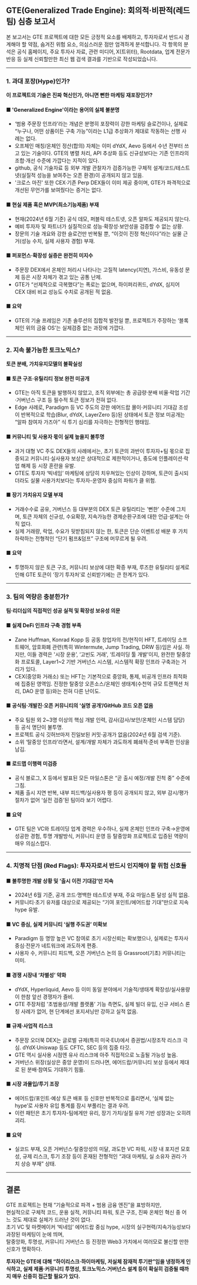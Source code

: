 ## GTE(Generalized Trade Engine): 회의적·비판적(레드팀) 심층 보고서

본 보고서는 GTE 프로젝트에 대한 모든 긍정적 요소를 배제하고, 투자자로서 반드시 경계해야 할 약점, 숨겨진 위험 요소, 의심스러운 점만 엄격하게 분석합니다. 각 항목의 분석은 공식 홈페이지, 주요 투자사 자료, 관련 미디어, X(트위터), Rootdata, 업계 전문가 반응 등 실제 신뢰할만한 최신 웹 검색 결과를 기반으로 작성되었습니다.

---

### 1. 과대 포장(Hype)인가?  
**이 프로젝트의 기술은 진짜 혁신인가, 아니면 뻔한 마케팅 재포장인가?**

#### ■ 'Generalized Engine'이라는 용어의 실체 불분명  
- ‘범용 주문장 인프라’라는 개념은 분명히 포장력이 강한 마케팅 슬로건이나, 실제로 “누구나, 어떤 상품이든 구축 가능”이라는 L1급 추상화가 제대로 작동하는 선행 사례는 없다.  
- 오프체인 매칭/온체인 정산(합의) 자체는 이미 dYdX, Aevo 등에서 수년 전부터 쓰고 있는 기술이다. GTE의 병렬 처리, API 추상화 등도 신규성보다는 기존 인프라의 조합·개선 수준에 가깝다는 지적이 있다.  
- github, 공식 기술자료 등 외부 개발 관찰자가 검증가능한 구체적 설계/코드/테스트넷(실질적 성능을 보여주는 오픈 환경)이 공개되지 않고 있음.  
- '크로스 마진' 또한 CEX·기존 Perp DEX들이 이미 제공 중이며, GTE가 파격적으로 개선된 무언가를 보여줬다는 증거는 없다.

#### ■ 현실 제품 혹은 MVP(최소기능제품) 부재  
- 현재(2024년 6월 기준) 공식 데모, 퍼블릭 테스트넷, 오픈 알파도 제공되지 않는다.  
- 예비 투자자 및 파트너가 실질적으로 성능·확장성·보안성을 검증할 수 없는 상황.
- 장문의 기술 개요와 강한 슬로건만 반복될 뿐, “이것이 진정 혁신이다”라는 실물 근거(성능 수치, 실제 사용자 경험) 부재.

#### ■ 퍼포먼스·확장성 실증은 완전히 미지수  
- 주문장 DEX에서 온체인 처리시 나타나는 고질적 latency(지연), 가스비, 유동성 문제 등은 시장 자체가 겪고 있는 공통 난제.  
- GTE가 “선제적으로 극복했다”는 폭로는 없으며, 하이퍼리퀴드, dYdX, 심지어 CEX 대비 비교 성능도 수치로 공개된 적 없음.

#### ■ 요약  
- GTE의 기술 프레임은 기존 솔루션의 집합적 발전일 뿐, 프로젝트가 주장하는 ‘블록체인 위의 금융 OS’는 실제검증 없는 과장에 가깝다.

---

### 2. 지속 불가능한 토크노믹스?  
**토큰 분배, 가치유지모델의 불확실성**

#### ■ 토큰 구조·유틸리티 정보 완전 미공개  
- GTE는 아직 토큰을 발행하지 않았고, 조직 외부에는 총 공급량·분배 비율·락업 기간·거버넌스 구조 등 필수적 토큰 정보가 전혀 없다.  
- Edge 사례로, Paradigm 등 VC 주도의 강한 에어드랍 몰이·커뮤니티 기대감 조성이 반복적으로 학습(Blur, dYdX, LayerZero 등)된 상태에서 토큰 정보 미공개는 “알파 참여자 가즈아” 식 투기 심리를 자극하는 전형적인 행태임.

#### ■ 커뮤니티 및 사용자 몫이 실제 높을지 불투명  
- 과거 대형 VC 주도 DEX들의 사례에서는, 초기 토큰의 과반이 투자자+팀 몫으로 집중되고 커뮤니티·실사용자 보상은 상대적으로 제한적이거나, 중도에 인플레이션·락업 해제 등 시장 혼란을 유발.
- GTE도 투자자 ‘빅네임’ 마케팅에 상당히 치우쳐있는 인상이 강하며, 토큰이 출시되더라도 실물 사용가치보다는 투자자-운영자 중심의 파워가 클 위험.

#### ■ 장기 가치유지 모델 부재  
- 거래수수료 공유, 거버넌스 등 대부분의 DEX 토큰 유틸리티는 '뻔한' 수준에 그치며, 토큰 자체의 신규성, 수요확장, 지속가능한 경제순환구조에 대한 언급·설계는 아직 없다.
- 실제 거래량, 락업, 수요가 뒷받침되지 않는 한, 토큰은 단순 이벤트성 배분 후 가치 하락하는 전형적인 “단기 펌프&덤프” 구조에 머무르게 될 우려.

#### ■ 요약  
- 투명하지 않은 토큰 구조, 커뮤니티 보상에 대한 확증 부재, 루즈한 유틸리티 설계로 인해 GTE 토큰이 ‘장기 투자처’로 신뢰받기에는 큰 한계가 있다.

---

### 3. 팀의 역량은 충분한가?  
**팀·리더십의 직접적인 성공 실적 및 확장성 보유성 의문**

#### ■ 실제 DeFi 인프라 구축 경험 부족  
- Zane Huffman, Konrad Kopp 등 공동 창업자의 전/현직이 HFT, 트레이딩 소프트웨어, 암호화폐 관련(특히 Wintermute, Jump Trading, DRW 등)임은 사실. 하지만, 이들 경력은 '시장 운용’, ‘고빈도 거래', ‘트레이딩 툴 개발'이지, 완전한 탈중앙화 프로토콜, Layer1~2 기반 거버넌스 시스템, 시스템적 확장 인프라 구축과는 거리가 있다.
- CEX(중앙화 거래소) 또는 HFT는 기본적으로 중앙화, 통제, 비공개 인프라 최적화에 집중된 영역임. 진정한 탈중앙 오픈소스/온체인 생태계(수천억 규모 트랜잭션 처리, DAO 운영 등)와는 전혀 다른 난이도.

#### ■ 공식팀·개발진·오픈 커뮤니티의 ‘실명 공개’/GitHub 코드 오픈 없음  
- 주요 팀원 외 2~3명 이상의 핵심 개발 인력, 감사(감사/보안/온체인 시스템 담당) 등 공식 명단이 불투명.
- 프로젝트 공식 깃허브마저 진일보된 커밋·공개가 없음(2024년 6월 검색 기준).
- 소위 ‘탈중앙 인프라’라면서, 설계/개발 자체가 과도하게 폐쇄적·준비 부족한 인상을 남김.

#### ■ 로드맵 이행력 미검증  
- 공식 블로그, X 등에서 발표된 모든 마일스톤은 “곧 출시 예정/개발 진척 중” 수준에 그침.
- 제품 출시 지연 반복, 내부 피드백/실사용자 평 등이 공개되지 않고, 외부 감시/평가 절차가 없어 ‘실전 검증’된 팀이라 보기 어렵다.

#### ■ 요약  
- GTE 팀은 VC와 트레이딩 업계 경력은 우수하나, 실제 온체인 인프라 구축→운영에 성공한 경험, 투명 개발방식, 커뮤니티 운영 등 탈중앙화 프로젝트로 입증된 역량이 매우 의심스럽다.

---

### 4. 치명적 단점 (Red Flags): 투자자로서 반드시 인지해야 할 위험 신호들

#### ■ 불투명한 개발 상황 및 ‘출시 이전 기대감’만 지속  
- 2024년 6월 기준, 공개 코드·명백한 테스트넷 부재, 주요 마일스톤 달성 실적 없음.
- 커뮤니티·초기 유저를 대상으로 제공되는 “기여 포인트/에어드랍 기대”만으로 지속 hype 유발.

#### ■ VC 중심, 실제 커뮤니티 ‘실행 주도권’ 미확보  
- Paradigm 등 명망 높은 VC 참여로 초기 시장신뢰는 확보했으나, 실제로는 투자사 중심·전문가 네트워크에 과도하게 편중.
- 사용자 수, 커뮤니티 피드백, 오픈 거버넌스 논의 등 Grassroot(기초) 커뮤니티는 미미.

#### ■ 경쟁 시장내 ‘차별성’ 약화  
- dYdX, Hyperliquid, Aevo 등 이미 동일 분야에서 기술적/생태계 확장성/실사용량이 한참 앞선 경쟁자가 즐비.
- GTE 주장처럼 '초범용성/개발 플랫폼’ 기능 측면도, 실제 빌더 유입, 신규 서비스 론칭 사례가 없어, 현 단계에선 포지셔닝만 강하고 실적 없음.

#### ■ 규제·사업적 리스크  
- 주문장 오더북 DEX는 글로벌 규제(특히 미국·EU)에서 증권법/시장조작 리스크 극심. dYdX·Uniswap 등도 CFTC, SEC 등의 집중 타깃.
- GTE 역시 실사용 시점엔 유사 리스크에 아주 직접적으로 노출될 가능성 높음.
- 거버넌스 위장(실상은 중앙 운영)이 드러나면, 에어드랍/커뮤니티 보상 등에서 제대로 된 분배·참여도 기대하기 힘듦.

#### ■ 시장 과몰입/투기 조장  
- 에어드랍/포인트·예상 토큰 배포 등 신호만 반복적으로 흘리면서, ‘실체 없는 hype’로 사용자 유입 통계를 잠시 부풀리는 결과 우려.  
- 이런 패턴은 초기 투자자-팀에게만 유리, 장기 가치/실질 유저 기반 성장과는 오히려 괴리.

#### ■ 요약  
- 실코드 부재, 오픈 거버넌스·탈중앙성의 미달, 과도한 VC 파워, 시장 내 포지션 모호성, 규제 리스크, 투기 조장 등이 혼재된 전형적인 “과대 마케팅, 실 소유자 권리·가치 상승 부재” 상태.

---

## 결론

GTE 프로젝트는 현재 “기술적으로 파격 + 범용 금융 엔진”을 표방하지만,  
현실적으로 구체적 코드, 운용 실적, 커뮤니티 파워, 토큰 구조, 진짜 온체인 혁신 중 어느 것도 제대로 실체가 드러난 것이 없다.  
초기 VC 및 마켓메이커 ‘빅네임’ 에어드랍 중심 hype, 시장의 실구현력/지속가능성보다 과장된 마케팅이 눈에 띄며,  
탈중앙화, 투명성, 커뮤니티 거버넌스 등 진정한 Web3 가치에서 여러모로 불신할 만한 신호가 명확하다.

**투자자는 GTE에 대해 “하이리스크·하이마케팅, 저실체 잠재적 투기판”임을 냉정하게 인식하고, 실제 제품·커뮤니티 투명성, 토크노믹스·거버넌스 설계 등이 확실히 검증될 때까지 매우 신중히 접근할 필요가 있다.**